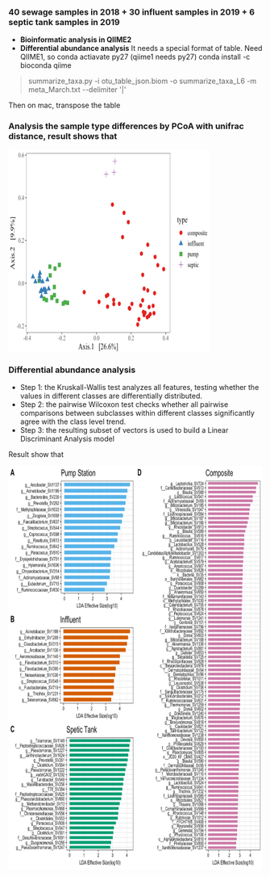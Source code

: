 ### 40 sewage samples in 2018 + 30 influent samples in 2019 + 6 septic tank samples in 2019
- **Bioinformatic analysis in QIIME2**
- **Differential abundance analysis**
It needs a special format of table. Need QIIME1, so 
conda actiavate py27 (qiime1 needs py27)
conda install -c bioconda qiime 

> summarize_taxa.py -i otu_table_json.biom -o summarize_taxa_L6 -m meta_March.txt --delimiter '|'

Then on mac, transpose the table
### Analysis the sample type differences by PCoA with unifrac distance, result shows that 

<img src="Figure/PCoA.png" width=400 height=400>

### Differential abundance analysis
- Step 1: the Kruskall-Wallis test analyzes all features, testing whether the values in different classes are differentially distributed.  
- Step 2: the pairwise Wilcoxon test checks whether all pairwise comparisons between subclasses within different classes significantly agree with the class level trend.
- Step 3: the resulting subset of vectors is used to build a Linear Discriminant Analysis model

Result show that 

<img src="Figure/LDA.png" width=800 height=800>
